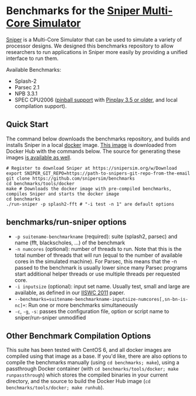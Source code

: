 # Benchmarks for the [Sniper Multi-Core Simulator](https://snipersim.org)

[Sniper](https://snipersim.org) is a Multi-Core Simulator that can be used to simulate a variety of processor designs.
We designed this benchmarks repository to allow researchers to run applications in Sniper more easily by providing a unified
interface to run them.

Available Benchmarks:
* Splash-2
* Parsec 2.1
* NPB 3.3.1
* SPEC CPU2006 ([pinball support](http://snipersim.org/w/Pinballs) with [Pinplay 3.5 or older](https://www.intel.com/content/www/us/en/developer/articles/tool/program-recordreplay-toolkit.html), and local compilation support).

## Quick Start

The command below downloads the benchmarks repository, and builds and installs Sniper in a local [docker](https://www.docker.com) image.
[This image](https://hub.docker.com/u/snipersim) is downloaded from Docker Hub with the commands below.
The source for generating these images [is available as well](https://github.com/snipersim/benchmarks/tree/main/tools/docker).

```
# Register to download Sniper at https://snipersim.org/w/Download
export SNIPER_GIT_REPO=https://path-to-snipers-git-repo-from-the-email
git clone https://github.com/snipersim/benchmarks
cd benchmarks/tools/docker
make # Downloads the docker image with pre-compiled benchmarks, compiles Sniper and starts the docker image
cd benchmarks
./run-sniper -p splash2-fft # "-i test -n 1" are default options
```

## benchmarks/run-sniper options

* `-p suitename-benchmarkname` (required): suite (splash2, parsec) and name (fft, blackscholes, ...) of the benchmark
* `-n numcores` (optional): number of threads to run. Note that this is the total number of threads that will run (equal to the number of available cores in the simulated machine). For Parsec, this means that the -n passed to the benchmark is usually lower since many Parsec programs start additional helper threads or use multiple threads per requested core.
* `-i inputsize` (optional): input set name. Usually test, small and large are available, as defined in our [IISWC 2011](http://snipersim.org/w/Paper:Iiswc2011Heirman) paper.
* `--benchmarks=suitename-benchmarkname-inputsize-numcores[,sn-bn-is-nc]+`: Run one or more benchmarks simultaneously
* `-c`, `-g`, `-s`: passes the configuration file, option or script name to sniper/run-sniper unmodified

## Other Benchmark Compilation Options

This suite has been tested with CentOS 6, and all docker images are compiled using that image as a base.
If you'd like, there are also options to compile the benchmarks manually (using `cd benchmarks; make`), 
using a passthrough Docker container (with `cd benchmarks/tools/docker; make runpassthrough`) which stores the compiled binaries in your current directory,
and the source to build the Docker Hub image (`cd benchmarks/tools/docker; make runhub`).
